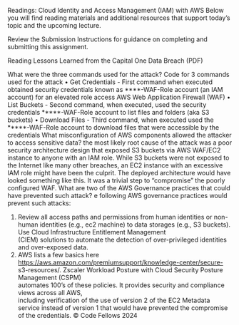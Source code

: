 Readings: Cloud Identity and Access Management (IAM) with AWS
Below you will find reading materials and additional resources that support today’s topic and the upcoming lecture.

Review the Submission Instructions for guidance on completing and submitting this assignment.

Reading
Lessons Learned from the Capital One Data Breach (PDF)

What were the three commands used for the attack? Code for 3 commands used for the attack
• Get Credentials - First command when executed obtained security
credentials known as ****-WAF-Role account (an IAM account) for an
elevated role access AWS Web Application Firewall (WAF)
• List Buckets - Second command, when executed, used the security
credentials *****-WAF-Role account to list files and folders (aka S3 buckets)
• Download Files - Third command, when executed used the *****-WAF-Role
account to download files that were accessible by the credentials
What misconfiguration of AWS components allowed the attacker to access sensitive data? the most likely root cause of the attack was a poor security architecture design that exposed S3
buckets via AWS WAF/EC2 instance to anyone with an IAM role. While S3 buckets were not exposed to the
Internet like many other breaches, an EC2 instance with an excessive IAM role might have been the culprit.
The deployed architecture would have looked something like this. It was a trivial step to “compromise” the
poorly configured WAF.
What are two of the AWS Governance practices that could have prevented such attack? e following AWS governance practices would prevent such attacks:
1. 	 Review all access paths and permissions from human identities or non-human identities (e.g., ec2
	 machine) to data storages (e.g., S3 buckets). Use Cloud Infrastructure Entitlement Management 		
	 (CIEM) solutions to automate the detection of over-privileged identities and over-exposed data.
2. 	 AWS lists a few basics here https://aws.amazon.com/premiumsupport/knowledge-center/secure-	
	 s3-resources/. Zscaler Workload Posture with Cloud Security Posture Management (CSPM) 	 	
	 automates 100’s of these policies. It provides security and compliance views across all AWS, 	 	
	 including verification of the use of version 2 of the EC2 Metadata service instead of version 1 that
	 would have prevented the compromise of the credentials.
© Code Fellows 2024
